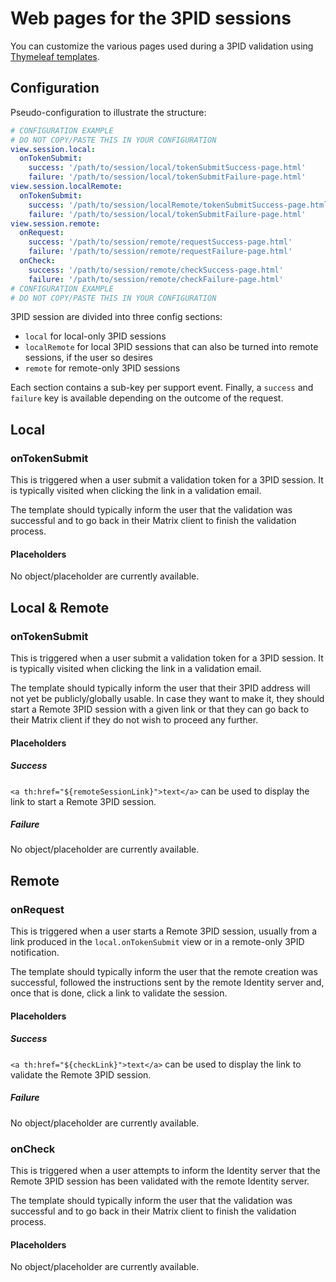 # Web pages for the 3PID sessions
You can customize the various pages used during a 3PID validation using [Thymeleaf templates](http://www.thymeleaf.org/).

## Configuration
Pseudo-configuration to illustrate the structure:
```yaml
# CONFIGURATION EXAMPLE
# DO NOT COPY/PASTE THIS IN YOUR CONFIGURATION
view.session.local:
  onTokenSubmit:
    success: '/path/to/session/local/tokenSubmitSuccess-page.html'
    failure: '/path/to/session/local/tokenSubmitFailure-page.html'
view.session.localRemote:
  onTokenSubmit:
    success: '/path/to/session/localRemote/tokenSubmitSuccess-page.html'
    failure: '/path/to/session/local/tokenSubmitFailure-page.html'
view.session.remote:
  onRequest:
    success: '/path/to/session/remote/requestSuccess-page.html'
    failure: '/path/to/session/remote/requestFailure-page.html'
  onCheck:
    success: '/path/to/session/remote/checkSuccess-page.html'
    failure: '/path/to/session/remote/checkFailure-page.html'
# CONFIGURATION EXAMPLE
# DO NOT COPY/PASTE THIS IN YOUR CONFIGURATION
```

3PID session are divided into three config sections:
- `local` for local-only 3PID sessions
- `localRemote` for local 3PID sessions that can also be turned into remote sessions, if the user so desires
- `remote` for remote-only 3PID sessions

Each section contains a sub-key per support event. Finally, a `success` and `failure` key is available depending on the
outcome of the request.

## Local
### onTokenSubmit
This is triggered when a user submit a validation token for a 3PID session. It is typically visited when clicking the
link in a validation email.

The template should typically inform the user that the validation was successful and to go back in their Matrix client
to finish the validation process.

#### Placeholders
No object/placeholder are currently available.

## Local & Remote
### onTokenSubmit
This is triggered when a user submit a validation token for a 3PID session. It is typically visited when clicking the
link in a validation email.

The template should typically inform the user that their 3PID address will not yet be publicly/globally usable. In case
they want to make it, they should start a Remote 3PID session with a given link or that they can go back to their Matrix
client if they do not wish to proceed any further.

#### Placeholders
##### Success
`<a th:href="${remoteSessionLink}">text</a>` can be used to display the link to start a Remote 3PID session.

##### Failure
No object/placeholder are currently available.

## Remote
### onRequest
This is triggered when a user starts a Remote 3PID session, usually from a link produced in the `local.onTokenSubmit`
view or in a remote-only 3PID notification.

The template should typically inform the user that the remote creation was successful, followed the instructions sent by
the remote Identity server and, once that is done, click a link to validate the session.

#### Placeholders
##### Success
`<a th:href="${checkLink}">text</a>` can be used to display the link to validate the Remote 3PID session.

##### Failure
No object/placeholder are currently available.

### onCheck
This is triggered when a user attempts to inform the Identity server that the Remote 3PID session has been validated
with the remote Identity server.

The template should typically inform the user that the validation was successful and to go back in their Matrix client
to finish the validation process.

#### Placeholders
No object/placeholder are currently available.
